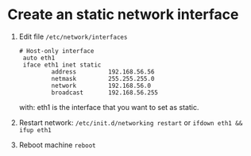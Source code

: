 # Create an static network interface

1. Edit file `/etc/network/interfaces`

    ```
    # Host-only interface  
     auto eth1  
     iface eth1 inet static  
             address         192.168.56.56  
             netmask         255.255.255.0  
             network         192.168.56.0  
             broadcast       192.168.56.255
    ```

    with: eth1 is the interface that you want to set as static.  
2. Restart network: `/etc/init.d/networking restart` or `ifdown eth1 && ifup eth1`  
3. Reboot machine `reboot`  